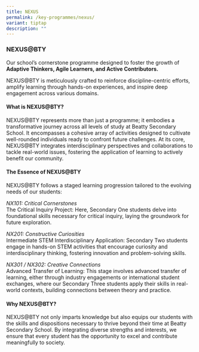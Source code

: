 ```yaml
---
title: NEXUS
permalink: /key-programmes/nexus/
variant: tiptap
description: ""
---
```

<h3><strong>NEXUS@BTY</strong></h3>
<p>Our school’s cornerstone programme designed to foster the growth of <strong>Adaptive Thinkers, Agile Learners, and Active Contributors. </strong>
</p>
<p>NEXUS@BTY is meticulously crafted to reinforce discipline-centric efforts,
amplify learning through hands-on experiences, and inspire deep engagement
across various domains.</p>
<h4><strong>What is NEXUS@BTY?</strong></h4>
<p>NEXUS@BTY represents more than just a programme; it embodies a transformative
journey across all levels of study at Beatty Secondary School. It encompasses
a cohesive array of activities designed to cultivate well-rounded individuals
ready to confront future challenges. At its core, NEXUS@BTY integrates
interdisciplinary perspectives and collaborations to tackle real-world
issues, fostering the application of learning to actively benefit our community.</p>
<h4><strong>The Essence of NEXUS@BTY</strong></h4>
<p>NEXUS@BTY follows a staged learning progression tailored to the evolving
needs of our students:</p>
<p><em>NX101: Critical Cornerstones</em>
<br>The Critical Inquiry Project: Here, Secondary One students delve into
foundational skills necessary for critical inquiry, laying the groundwork
for future exploration.</p>
<p><em>NX201: Constructive Curiosities</em>
<br>Intermediate STEM Interdisciplinary Application: Secondary Two students
engage in hands-on STEM activities that encourage curiosity and interdisciplinary
thinking, fostering innovation and problem-solving skills.</p>
<p><em>NX301 / NX302: Creative Connections</em>
<br>Advanced Transfer of Learning: This stage involves advanced transfer of
learning, either through industry engagements or international student
exchanges, where our Secondary Three students apply their skills in real-world
contexts, building connections between theory and practice.</p>
<h4><strong>Why NEXUS@BTY?</strong></h4>
<p>NEXUS@BTY not only imparts knowledge but also equips our students with
the skills and dispositions necessary to thrive beyond their time at Beatty
Secondary School. By integrating diverse strengths and interests, we ensure
that every student has the opportunity to excel and contribute meaningfully
to society.</p>
<p></p>